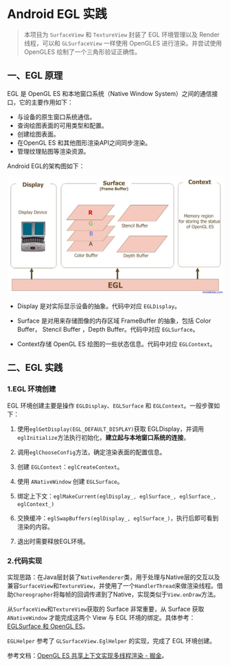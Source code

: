 # Android EGL 实践

> 本项目为 ``SurfaceView`` 和 ``TextureView`` 封装了 EGL 环境管理以及 Render 线程，可以和 ``GLSurfaceView`` 一样使用 OpenGLES 进行渲染。并尝试使用 OpenGLES 绘制了一个三角形验证正确性。

## 一、EGL 原理

EGL 是 OpenGL ES 和本地窗口系统（Native Window System）之间的通信接口，它的主要作用如下：

- 与设备的原生窗口系统通信。
- 查询绘图表面的可用类型和配置。
- 创建绘图表面。
- 在OpenGL ES 和其他图形渲染API之间同步渲染。
- 管理纹理贴图等渲染资源。

Android EGL的架构图如下：

![EGL 图解](./image/egl_art.png)

- Display 是对实际显示设备的抽象。代码中对应 ``EGLDisplay``。

- Surface 是对用来存储图像的内存区域 FrameBuffer 的抽象，包括 Color Buffer， Stencil Buffer ，Depth Buffer。代码中对应 ``EGLSurface``。

- Context存储 OpenGL ES 绘图的一些状态信息。代码中对应 ``EGLContext``。

## 二、EGL 实践

### 1.EGL 环境创建

EGL 环境创建主要是操作 ``EGLDisplay``、``EGLSurface`` 和 ``EGLContext``。一般步骤如下：

1. 使用``eglGetDisplay(EGL_DEFAULT_DISPLAY)``获取 EGLDisplay，并调用``eglInitialize``方法执行初始化，**建立起与本地窗口系统的连接**。

2. 调用``eglChooseConfig``方法，确定渲染表面的配置信息。

3. 创建 ``EGLContext``：``eglCreateContext``。

4. 使用 ``ANativeWindow`` 创建 ``EGLSurface``。

5. 绑定上下文：``eglMakeCurrent(eglDisplay_, eglSurface_, eglSurface_, eglContext_)``

6. 交换缓冲：``eglSwapBuffers(eglDisplay_, eglSurface_)``，执行后即可看到渲染的内容。

7. 退出时需要释放EGL环境。

### 2.代码实现

实现思路：在Java层封装了``NativeRenderer``类，用于处理与Native层的交互以及兼容``SurfaceView``和``TextureView``，并使用了一个``HandlerThread``来做渲染线程。借助``Choreographer``将每帧的回调传递到了Native，实现类似于``View.onDraw``方法。

从``SurfaceView``和``TextureView``获取的 Surface 非常重要，从 Surface 获取 ``ANativeWindow`` 才能完成这两个 View 与 EGL 环境的绑定。具体参考：[EGLSurface 和 OpenGL ES](https://source.android.com/docs/core/graphics/arch-egl-opengl)。

``EGLHelper`` 参考了 ``GLSurfaceView.EglHelper`` 的实现，完成了 EGL 环境创建。

参考文档：[OpenGL ES 共享上下文实现多线程渲染 - 掘金](https://juejin.cn/post/6969580005151997989)。